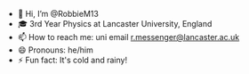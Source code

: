 - 👋 Hi, I’m @RobbieM13
- 🎓 3rd Year Physics at Lancaster University, England
- 📫 How to reach me: uni email r.messenger@lancaster.ac.uk
- 😄 Pronouns: he/him
- ⚡ Fun fact: It's cold and rainy! 

<!---
RobbieM13/RobbieM13 is a ✨ special ✨ repository because its `README.md` (this file) appears on your GitHub profile.
You can click the Preview link to take a look at your changes.
--->
